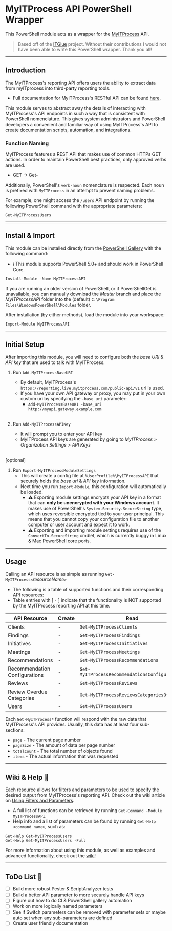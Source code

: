 # MyITProcess API PowerShell Wrapper

This PowerShell module acts as a wrapper for the [MyITProcess](https://www.trumethods.com/myitprocess) API.

> Based off of the [ITGlue](https://github.com/itglue/powershellwrapper) project. Without their contributions I would not have been able to write this PowerShell wrapper. Thank you all!

---

## Introduction

The MyITProcess's reporting API offers users the ability to extract data from myITprocess into third-party reporting tools.
- Full documentation for MyITProcess's RESTful API can be found [here](https://reporting.live.myitprocess.com/index.html).

This module serves to abstract away the details of interacting with MyITProcess's API endpoints in such a way that is consistent with PowerShell nomenclature. This gives system administrators and PowerShell developers a convenient and familiar way of using MyITProcess's API to create documentation scripts, automation, and integrations.

### Function Naming

MyITProcess features a REST API that makes use of common HTTPs GET actions. In order to maintain PowerShell best practices, only approved verbs are used.
- GET -> Get-

Additionally, PowerShell's `verb-noun` nomenclature is respected. Each noun is prefixed with `MyITProcess` in an attempt to prevent naming problems.

For example, one might access the `/users` API endpoint by running the following PowerShell command with the appropriate parameters:

```posh
Get-MyITProcessUsers
```

---

## Install & Import

This module can be installed directly from the [PowerShell Gallery](https://www.powershellgallery.com/packages/MyITProcessAPI) with the following command:
- :information_source: This module supports PowerShell 5.0+ and should work in PowerShell Core.
```posh
Install-Module -Name MyITProcessAPI
```

If you are running an older version of PowerShell, or if PowerShellGet is unavailable, you can manually download the *Master* branch and place the *MyITProcessAPI* folder into the (default) `C:\Program Files\WindowsPowerShell\Modules` folder.

After installation (by either methods), load the module into your workspace:

```posh
Import-Module MyITProcessAPI
```

---
## Initial Setup

After importing this module, you will need to configure both the *base URI* & *API key* that are used to talk with MyITProcess.

1. Run `Add-MyITProcessBaseURI`
   - By default, MyITProcess's `https://reporting.live.myitprocess.com/public-api/v1` uri is used.
   - If you have your own API gateway or proxy, you may put in your own custom uri by specifying the `-base_uri` parameter:
     -  `Add-MyITProcessBaseURI -base_uri http://myapi.gateway.example.com`
<br><br>


2. Run `Add-MyITProcessAPIKey`
   - It will prompt you to enter your API key
   - MyITProcess API keys are generated by going to *MyITProcess > Organization Settings > API Keys*
<br><br>

[optional]
1. Run `Export-MyITProcessModuleSettings`
   - This will create a config file at `%UserProfile%\MyITProcessAPI` that securely holds the *base uri* & *API key* information.
   - Next time you run `Import-Module`, this configuration will automatically be loaded.
      - :warning: Exporting module settings encrypts your API key in a format that can **only be unencrypted with your Windows account**. It makes use of PowerShell's `System.Security.SecureString` type, which uses reversible encrypted tied to your user principal. This means that you cannot copy your configuration file to another computer or user account and expect it to work.
      - :warning: Exporting and importing module settings requires use of the `ConvertTo-SecureString` cmdlet, which is currently buggy in Linux & Mac PowerShell core ports.

---
## Usage

Calling an API resource is as simple as running `Get-MyITProcess<`*resourceName*`>`
   - The following is a table of supported functions and their corresponding API resources:
   - Table entries with [ `-` ] indicate that the functionality is NOT supported by the MyITProcess reporting API at this time.

| API Resource                  | Create    | Read                                              | Update    | Delete    |
| ----------------------------- | --------- | ------------------------------------------------- | --------- | --------- |
| Clients                       | -         | `Get-MyITProcessClients`                          | -         | -         |
| Findings                      | -         | `Get-MyITProcessFindings`                         | -         | -         |
| Initiatives                   | -         | `Get-MyITProcessInitiatives`                      | -         | -         |
| Meetings                      | -         | `Get-MyITProcessMeetings`                         | -         | -         |
| Recommendations               | -         | `Get-MyITProcessRecommendations`                  | -         | -         |
| Recommendation Configurations | -         | `Get-MyITProcessRecommendationsConfigurations`    | -         | -         |
| Reviews                       | -         | `Get-MyITProcessReviews`                          | -         | -         |
| Review Overdue Categories     | -         | `Get-MyITProcessReviewsCategoriesOverdue`         | -         | -         |
| Users                         | -         | `Get-MyITProcessUsers`                            | -         | -         |

Each `Get-MyITProcess*` function will respond with the raw data that MyITProcess's API provides. Usually, this data has at least four sub-sections:

- `page` - The current page number
- `pageSize` - The amount of data per page number
- `totalCount` - The total number of objects found
- `items` - The actual information that was requested

---
## Wiki & Help :blue_book:

Each resource allows for filters and parameters to be used to specify the desired output from MyITProcess's reporting API. Check out the wiki article on [Using Filters and Parameters](https://github.com/MyITProcess/powershellwrapper/wiki/Using-Filters-and-Parameters).

  - A full list of functions can be retrieved by running `Get-Command -Module MyITProcessAPI`.
  - Help info and a list of parameters can be found by running `Get-Help <command name>`, such as:

```posh
Get-Help Get-MyITProcessUsers
Get-Help Get-MyITProcessUsers -Full
```
For more information about using this module, as well as examples and advanced functionality, check out the [wiki](https://github.com/MyITProcess/powershellwrapper/wiki/)!

---
## ToDo List :dart:

- [ ] Build more robust Pester & ScriptAnalyzer tests
- [ ] Build a better API parameter to more securely handle API keys
- [ ] Figure out how to do CI & PowerShell gallery automation
- [ ] Work on more logically named parameters
- [ ] See if Switch parameters can be removed with parameter sets or maybe auto set when any sub-parameters are defined
- [ ] Create user friendly documentation